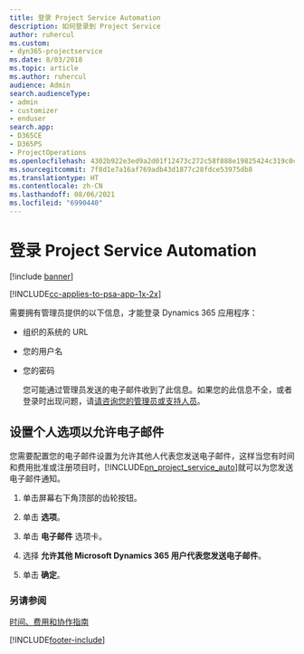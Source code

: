 ```yaml
---
title: 登录 Project Service Automation
description: 如何登录到 Project Service
author: ruhercul
ms.custom:
- dyn365-projectservice
ms.date: 8/03/2018
ms.topic: article
ms.author: ruhercul
audience: Admin
search.audienceType:
- admin
- customizer
- enduser
search.app:
- D365CE
- D365PS
- ProjectOperations
ms.openlocfilehash: 4302b922e3ed9a2d01f12473c272c58f888e19825424c319c0c49b80e79a8bea
ms.sourcegitcommit: 7f8d1e7a16af769adb43d1877c28fdce53975db8
ms.translationtype: HT
ms.contentlocale: zh-CN
ms.lasthandoff: 08/06/2021
ms.locfileid: "6990440"
---
```

# <a name="sign-in-to-project-service-automation"></a>登录 Project Service Automation

[!include [banner](../includes/psa-now-project-operations.md)]

[!INCLUDE[cc-applies-to-psa-app-1x-2x](../includes/cc-applies-to-psa-app-1x-2x.md)]

需要拥有管理员提供的以下信息，才能登录 Dynamics 365 应用程序：  
  
- 组织的系统的 URL  
  
- 您的用户名  
  
- 您的密码  
  
  您可能通过管理员发送的电子邮件收到了此信息。如果您的此信息不全，或者登录时出现问题，请[请咨询您的管理员或支持人员](/dynamics365/customerengagement/on-premises/basics/find-administrator-support)。  
  
## <a name="set-your-personal-options-to-allow-email"></a>设置个人选项以允许电子邮件  
 您需要配置您的电子邮件设置为允许其他人代表您发送电子邮件，这样当您有时间和费用批准或注册项目时，[!INCLUDE[pn_project_service_auto](../includes/pn-project-service-auto.md)]就可以为您发送电子邮件通知。  
  
1.  单击屏幕右下角顶部的齿轮按钮。  
  
2.  单击 **选项**。  
  
3.  单击 **电子邮件** 选项卡。  
  
4.  选择 **允许其他 Microsoft Dynamics 365 用户代表您发送电子邮件**。  
  
5.  单击 **确定**。  
  
### <a name="see-also"></a>另请参阅  
 [时间、费用和协作指南](../psa/time-expense-collaboration-guide.md)


[!INCLUDE[footer-include](../includes/footer-banner.md)]